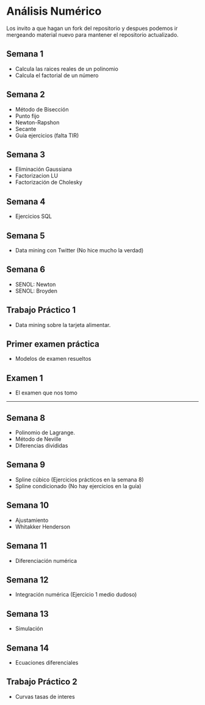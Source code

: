 # Análisis Numérico

Los invito a que hagan un fork del repositorio y despues podemos ir mergeando material nuevo para mantener el repositorio actualizado.

## Semana 1
* Calcula las raices reales de un polinomio
* Calcula el factorial de un número

## Semana 2
* Método de Bisección
* Punto fijo
* Newton-Rapshon
* Secante
* Guía ejercicios (falta TIR)

## Semana 3
* Eliminación Gaussiana
* Factorizacion LU
* Factorización de Cholesky

## Semana 4
* Ejercicios SQL

## Semana 5
* Data mining con Twitter (No hice mucho la verdad)

## Semana 6
* SENOL: Newton
* SENOL: Broyden

## Trabajo Práctico 1
* Data mining sobre la tarjeta alimentar.

## Primer examen práctica
* Modelos de examen resueltos

## Examen 1
* El examen que nos tomo

---

## Semana 8
* Polinomio de Lagrange.
* Método de Neville
* Diferencias divididas

## Semana 9
* Spline cúbico (Ejercicios prácticos en la semana 8)
* Spline condicionado (No hay ejercicios en la guía)

## Semana 10
* Ajustamiento
* Whitakker Henderson

## Semana 11
* Diferenciación numérica

## Semana 12
* Integración numérica (Ejercicio 1 medio dudoso)

## Semana 13
* Simulación

## Semana 14
* Ecuaciones diferenciales

## Trabajo Práctico 2
* Curvas tasas de interes

